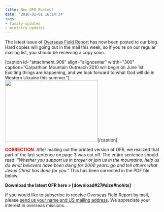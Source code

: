 ```yaml
---
title: New OFR Posted!
date: '2010-02-01 16:14:34'
tags:
- family-updates
- ministry-updates
---
```


The latest issue of <a href="http://www.ofreport.com/download-ofr/">Overseas Field Report</a> has now been posted to our blog. Hard copies will going out in the mail this week, so if you're on our regular mailing list, you should be receiving a copy soon.

[caption id="attachment_909" align="aligncenter" width="300" caption="Carpathian Mountain Outreach 2010 will begin on June 1st. Exciting things are happening, and we look forward to what God will do in Western Ukraine this summer."]<a href="https://s3.amazonaws.com/images.ofreport.com/2010/02/looking-ahead-02-01.jpg"><img class="size-medium wp-image-909" title="looking-ahead-02-01" src="https://s3.amazonaws.com/images.ofreport.com/2010/02/looking-ahead-02-01-300x199.jpg" alt="" width="300" height="199" /></a>[/caption]

<strong><span style="color: #ff0000;">CORRECTION</span></strong><span style="color: #ff0000;">:</span> After mailing out the printed version of OFR, we realized that part of the last sentence on page 3 was cut off. The entire sentence should read: *"Whether you support us in prayer or join us in the mountains, help us do what believers have been doing for 2000 years: go and tell others what Jesus Christ has done for you."* This has been corrected in the PDF file below.

<strong>Download the latest OFR here » [download#27#size#nohits]</strong>

If you would like to subscribe to receive Overseas Field Report by mail, please <a href="http://www.ofreport.com/contact-us/">send us your name and US mailing address</a>. We appreciate your interest in overseas missions.
